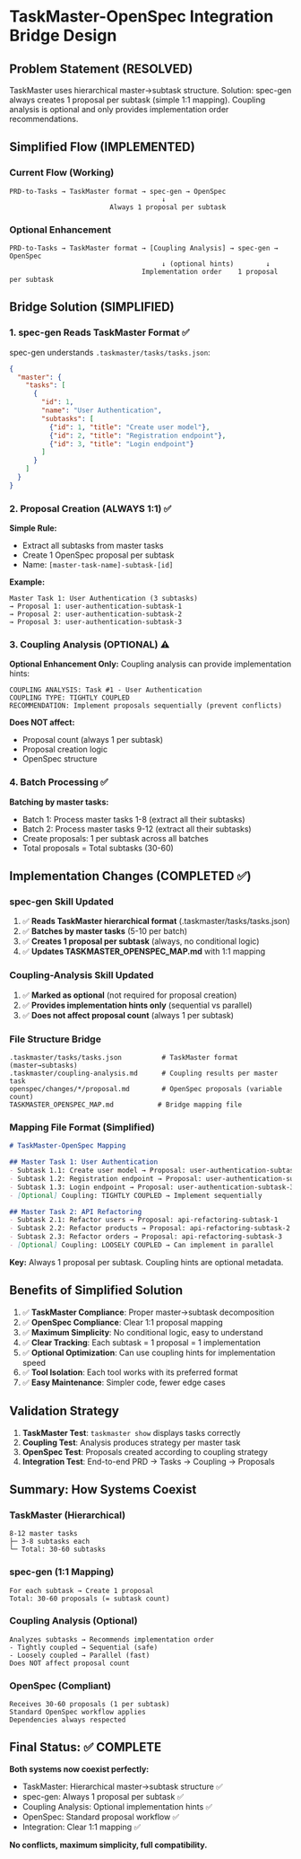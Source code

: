 # TaskMaster-OpenSpec Integration Bridge Design

## Problem Statement (RESOLVED)
TaskMaster uses hierarchical master→subtask structure. Solution: spec-gen always creates 1 proposal per subtask (simple 1:1 mapping). Coupling analysis is optional and only provides implementation order recommendations.

## Simplified Flow (IMPLEMENTED)

### Current Flow (Working)
```
PRD-to-Tasks → TaskMaster format → spec-gen → OpenSpec
                                      ↓
                         Always 1 proposal per subtask
```

### Optional Enhancement
```
PRD-to-Tasks → TaskMaster format → [Coupling Analysis] → spec-gen → OpenSpec
                                      ↓ (optional hints)        ↓
                                 Implementation order    1 proposal per subtask
```

## Bridge Solution (SIMPLIFIED)

### 1. spec-gen Reads TaskMaster Format ✅
spec-gen understands `.taskmaster/tasks/tasks.json`:
```json
{
  "master": {
    "tasks": [
      {
        "id": 1,
        "name": "User Authentication",
        "subtasks": [
          {"id": 1, "title": "Create user model"},
          {"id": 2, "title": "Registration endpoint"},
          {"id": 3, "title": "Login endpoint"}
        ]
      }
    ]
  }
}
```

### 2. Proposal Creation (ALWAYS 1:1) ✅

**Simple Rule:**
- Extract all subtasks from master tasks
- Create 1 OpenSpec proposal per subtask
- Name: `[master-task-name]-subtask-[id]`

**Example:**
```
Master Task 1: User Authentication (3 subtasks)
→ Proposal 1: user-authentication-subtask-1
→ Proposal 2: user-authentication-subtask-2
→ Proposal 3: user-authentication-subtask-3
```

### 3. Coupling Analysis (OPTIONAL) ⚠️

**Optional Enhancement Only:**
Coupling analysis can provide implementation hints:
```
COUPLING ANALYSIS: Task #1 - User Authentication
COUPLING TYPE: TIGHTLY COUPLED
RECOMMENDATION: Implement proposals sequentially (prevent conflicts)
```

**Does NOT affect:**
- Proposal count (always 1 per subtask)
- Proposal creation logic
- OpenSpec structure

### 4. Batch Processing ✅

**Batching by master tasks:**
- Batch 1: Process master tasks 1-8 (extract all their subtasks)
- Batch 2: Process master tasks 9-12 (extract all their subtasks)
- Create proposals: 1 per subtask across all batches
- Total proposals = Total subtasks (30-60)

## Implementation Changes (COMPLETED ✅)

### spec-gen Skill Updated
1. ✅ **Reads TaskMaster hierarchical format** (.taskmaster/tasks/tasks.json)
2. ✅ **Batches by master tasks** (5-10 per batch)
3. ✅ **Creates 1 proposal per subtask** (always, no conditional logic)
4. ✅ **Updates TASKMASTER_OPENSPEC_MAP.md** with 1:1 mapping

### Coupling-Analysis Skill Updated
1. ✅ **Marked as optional** (not required for proposal creation)
2. ✅ **Provides implementation hints only** (sequential vs parallel)
3. ✅ **Does not affect proposal count** (always 1 per subtask)

### File Structure Bridge
```
.taskmaster/tasks/tasks.json          # TaskMaster format (master→subtasks)
.taskmaster/coupling-analysis.md      # Coupling results per master task
openspec/changes/*/proposal.md        # OpenSpec proposals (variable count)
TASKMASTER_OPENSPEC_MAP.md           # Bridge mapping file
```

### Mapping File Format (Simplified)
```markdown
# TaskMaster-OpenSpec Mapping

## Master Task 1: User Authentication
- Subtask 1.1: Create user model → Proposal: user-authentication-subtask-1
- Subtask 1.2: Registration endpoint → Proposal: user-authentication-subtask-2
- Subtask 1.3: Login endpoint → Proposal: user-authentication-subtask-3
- [Optional] Coupling: TIGHTLY COUPLED → Implement sequentially

## Master Task 2: API Refactoring
- Subtask 2.1: Refactor users → Proposal: api-refactoring-subtask-1
- Subtask 2.2: Refactor products → Proposal: api-refactoring-subtask-2
- Subtask 2.3: Refactor orders → Proposal: api-refactoring-subtask-3
- [Optional] Coupling: LOOSELY COUPLED → Can implement in parallel
```

**Key:** Always 1 proposal per subtask. Coupling hints are optional metadata.

## Benefits of Simplified Solution

1. ✅ **TaskMaster Compliance**: Proper master→subtask decomposition
2. ✅ **OpenSpec Compliance**: Clear 1:1 proposal mapping
3. ✅ **Maximum Simplicity**: No conditional logic, easy to understand
4. ✅ **Clear Tracking**: Each subtask = 1 proposal = 1 implementation
5. ✅ **Optional Optimization**: Can use coupling hints for implementation speed
6. ✅ **Tool Isolation**: Each tool works with its preferred format
7. ✅ **Easy Maintenance**: Simpler code, fewer edge cases

## Validation Strategy

1. **TaskMaster Test**: `taskmaster show` displays tasks correctly
2. **Coupling Test**: Analysis produces strategy per master task  
3. **OpenSpec Test**: Proposals created according to coupling strategy
4. **Integration Test**: End-to-end PRD → Tasks → Coupling → Proposals

## Summary: How Systems Coexist

### TaskMaster (Hierarchical)
```
8-12 master tasks
├─ 3-8 subtasks each
└─ Total: 30-60 subtasks
```

### spec-gen (1:1 Mapping)
```
For each subtask → Create 1 proposal
Total: 30-60 proposals (= subtask count)
```

### Coupling Analysis (Optional)
```
Analyzes subtasks → Recommends implementation order
- Tightly coupled → Sequential (safe)
- Loosely coupled → Parallel (fast)
Does NOT affect proposal count
```

### OpenSpec (Compliant)
```
Receives 30-60 proposals (1 per subtask)
Standard OpenSpec workflow applies
Dependencies always respected
```

## Final Status: ✅ COMPLETE

**Both systems now coexist perfectly:**
- TaskMaster: Hierarchical master→subtask structure ✅
- spec-gen: Always 1 proposal per subtask ✅
- Coupling Analysis: Optional implementation hints ✅
- OpenSpec: Standard proposal workflow ✅
- Integration: Clear 1:1 mapping ✅

**No conflicts, maximum simplicity, full compatibility.**